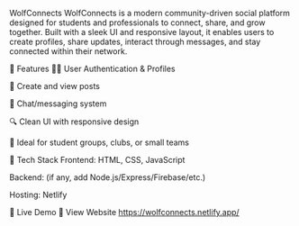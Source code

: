 WolfConnects
WolfConnects is a modern community-driven social platform designed for students and professionals to connect, share, and grow together. Built with a sleek UI and responsive layout, it enables users to create profiles, share updates, interact through messages, and stay connected within their network.

🔧 Features
🧑‍💼 User Authentication & Profiles

📝 Create and view posts

💬 Chat/messaging system

🔍 Clean UI with responsive design

🐾 Ideal for student groups, clubs, or small teams

🚀 Tech Stack
Frontend: HTML, CSS, JavaScript

Backend: (if any, add Node.js/Express/Firebase/etc.)

Hosting: Netlify

📌 Live Demo
🔗 View Website
https://wolfconnects.netlify.app/
